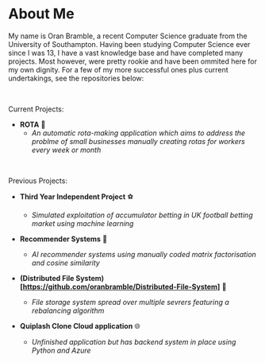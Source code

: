 # **About Me** 

My name is Oran Bramble, a recent Computer Science graduate from the University of Southampton. Having been studying Computer Science ever since I was 13, I have a vast knowledge base and have completed many projects. Most however, were pretty rookie and have been ommited here for my own dignity. For a few of my more successful ones plus current undertakings, see the repositories below:

</br>

Current Projects:

- **ROTA** 📆
    - _An automatic rota-making application which aims to address the problme of small businesses manually creating rotas for workers every week or month_

</br>

Previous Projects:

- **Third Year Independent Project** ⚽
    - _Simulated exploitation of accumulator betting in UK football betting market using machine learning_

- **Recommender Systems** 📱
    - _AI recommender systems using manually coded matrix factorisation and cosine similarity_
      
- **(Distributed File System)[https://github.com/oranbramble/Distributed-File-System]** 📁
    - _File storage system spread over multiple sevrers featuring a rebalancing algorithm_
    
- **Quiplash Clone Cloud application** 🌐
    - _Unfinished application but has backend system in place using Python and Azure_





